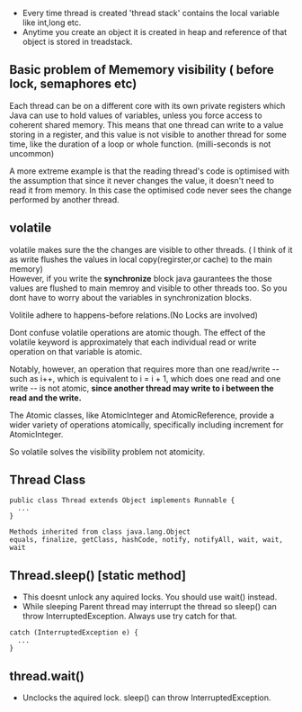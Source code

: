 
* Every time thread is created 'thread stack' contains the local variable like int,long etc. 
* Anytime you create an object it is created in heap and reference of that object is stored in treadstack. 

## Basic problem of Mememory visibility ( before lock, semaphores etc)
Each thread can be on a different core with its own private registers which Java can use to hold values of variables, unless you force access to coherent shared memory. This means that one thread can write to a value storing in a register, and this value is not visible to another thread for some time, like the duration of a loop or whole function. (milli-seconds is not uncommon)

A more extreme example is that the reading thread's code is optimised with the assumption that since it never changes the value, it doesn't need to read it from memory. In this case the optimised code never sees the change performed by another thread.


## volatile

volatile makes sure the the changes are visible to other threads. ( I think of it as write flushes the values in local copy(regirster,or cache) to the main memory)\
However, if you write the **synchronize** block java gaurantees the those values are flushed to main memroy and visible to other threads too. So you dont have to worry about the variables in synchronization blocks. 

Volitile adhere to happens-before relations.(No Locks are involved) 

Dont confuse volatile operations are atomic though. The effect of the volatile keyword is approximately that each individual read or write operation on that variable is atomic.

Notably, however, an operation that requires more than one read/write -- such as i++, which is equivalent to i = i + 1, which does one read and one write -- is not atomic, **since another thread may write to i between the read and the write.**

The Atomic classes, like AtomicInteger and AtomicReference, provide a wider variety of operations atomically, specifically including increment for AtomicInteger.

So volatile solves the visibility problem not atomicity. 

## Thread Class 
```
public class Thread extends Object implements Runnable {
  ...
}

Methods inherited from class java.lang.Object
equals, finalize, getClass, hashCode, notify, notifyAll, wait, wait, wait
```
## Thread.sleep()  [static method]
* This doesnt unlock any aquired locks. You should use wait() instead.
* While sleeping Parent thread may interrupt the thread so sleep() can throw InterruptedException. Always use try catch for that. 
```
catch (InterruptedException e) { 
  ...
}
```

## thread.wait()
* Unclocks the aquired lock. sleep() can throw InterruptedException.

